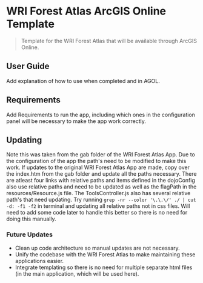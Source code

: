 # WRI Forest Atlas ArcGIS Online Template
> Template for the WRI Forest Atlas that will be available through ArcGIS Online.


## User Guide
<p>Add explanation of how to use when completed and in AGOL.</p>

## Requirements
<p>Add Requirements to run the app, including which ones in the configuration panel will be necessary to make the app work correctly.</p>

## Updating
<p>
		Note this was taken from the gab folder of the WRI Forest Atlas App. Due to the configuration of the app the path's need to be modified to make this work. If updates to the original WRI Forest Atlas App are made, copy over the index.htm from the gab folder and update all the paths necessary.  There are atleast four links with relative paths and items defined in the dojoConfig also use relative paths and need to be updated as well as the flagPath in the resources/Resource.js file.  The ToolsController.js also has several relative path's that need updating.  Try running <code>grep -nr --color '\.\.\/' ./ | cut -d: -f1 -f2</code> in terminal and updating all relative paths not in css files.  Will need to add some code later to handle this better so there is no need for doing this manually.
</p>

### Future Updates
<ul>
	<li>Clean up code architecture so manual updates are not necessary.</li>
	<li>Unify the codebase with the WRI Forest Atlas to make maintaining these applications easier.</li>
	<li>Integrate templating so there is no need for multiple separate html files (in the main application, which will be used here).</li>
</ul>